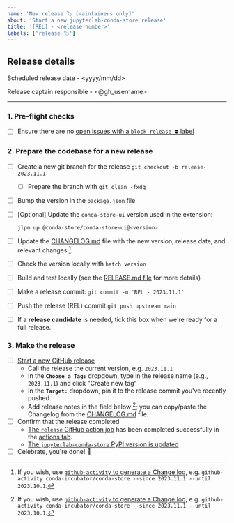 ```yaml
---
name: 'New release 🏷 [maintainers only]'
about: 'Start a new jupyterlab-conda-store release'
title: '[REL] - <release number>'
labels: ['release 🏷']
---
```


<!-- These steps should be taken to create a new release!
**Double-check for quality control** -->

## Release details

Scheduled release date - <yyyy/mm/dd>

Release captain responsible - <@gh_username>

---

### 1. Pre-flight checks

- [ ] Ensure there are no [open issues with a `block-release ⛔️` label](https://github.com/conda-incubator/jupyterlab-conda-store/issues?q=is%3Aopen+label%3A%22block-release+%E2%9B%94%EF%B8%8F%22+sort%3Aupdated-desc)

### 2. Prepare the codebase for a new release

- [ ] Create a new git branch for the release `git checkout -b release-2023.11.1`
  - [ ] Prepare the branch with `git clean -fxdq`
- [ ] Bump the version in the `package.json` file
- [ ] [Optional] Update the `conda-store-ui` version used in the extension:

  ```bash
  jlpm up @conda-store/conda-store-ui@<version>
  ```

- [ ] Update the [CHANGELOG.md](./CHANGELOG.md) file with the new version, release date, and relevant changes [^github-activity].
- [ ] Check the version locally with `hatch version`
- [ ] Build and test locally (see the [RELEASE.md file](https://github.com/conda-incubator/jupyterlab-conda-store/blob/main/RELEASE.md) for more details)
- [ ] Make a release commit: `git commit -m 'REL - 2023.11.1'`
- [ ] Push the release (REL) commit `git push upstream main`
- [ ] If a **release candidate** is needed, tick this box when we're ready for a full release.

### 3. Make the release

- [ ] [Start a new GitHub release](https://github.com/conda-incubator/jupyterlab-conda-store/releases/new)
  - Call the release the current version, e.g. `2023.11.1`
  - In the **`Choose a Tag:`** dropdown, type in the release name (e.g., `2023.11.1`) and click "Create new tag"
  - In the **`Target:`** dropdown, pin it to the release commit you've recently pushed.
  - Add release notes in the field below [^github-activity]; you can copy/paste the Changelog from the [CHANGELOG.md](./CHANGELOG.md) file.
- [ ] Confirm that the release completed
  - [The `release` GitHub action job](https://github.com/conda-incubator/jupyterlab-conda-store/blob/main/.github/workflows/release.yml) has been completed successfully in the [actions tab](https://github.com/conda-incubator/jupyterlab-conda-store/actions).
  - [The `jupyterlab-conda-store` PyPI version is updated](https://pypi.org/project/jupyterlab-conda-store/)
- [ ] Celebrate, you're done! 🎉

[^github-activity]: If you wish, use [`github-activity` to generate a Change log](https://github.com/choldgraf/github-activity), e.g. `github-activity conda-incubator/conda-store --since 2023.11.1 --until 2023.10.1`.
